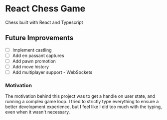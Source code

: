 # React Chess Game

Chess built with React and Typescript

## Future Improvements

- [ ] Implement castling
- [ ] Add en passant captures
- [ ] Add pawn promotion
- [ ] Add move history
- [ ] Add multiplayer support - WebSockets

### Motivation

The motivation behind this project was to get a handle on user state, and running a complex game loop. I tried to strictly type everything to ensure a better development experience, but I feel like I did too much with the typing, even when it wasn't necessary.